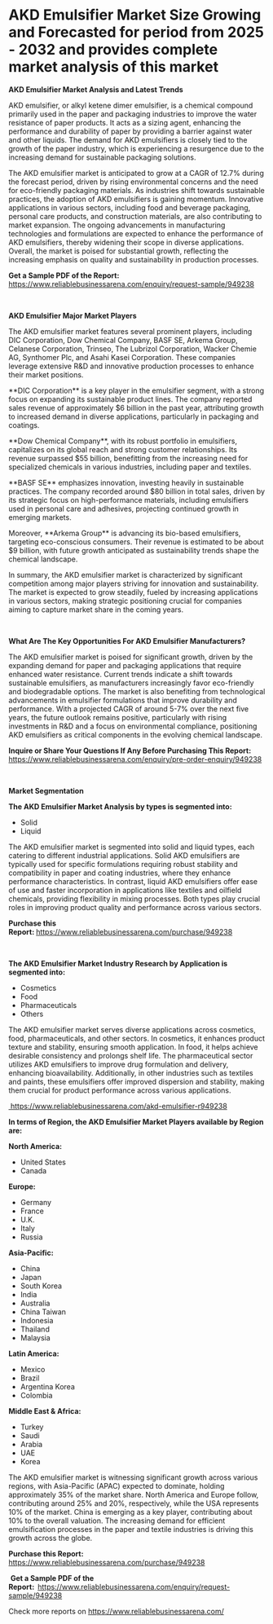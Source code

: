 <p><h1>AKD Emulsifier Market Size Growing and Forecasted for period from 2025 - 2032 and provides complete market analysis of this market</h1></p><p><strong>AKD Emulsifier Market Analysis and Latest Trends</strong></p>
<p><p>AKD emulsifier, or alkyl ketene dimer emulsifier, is a chemical compound primarily used in the paper and packaging industries to improve the water resistance of paper products. It acts as a sizing agent, enhancing the performance and durability of paper by providing a barrier against water and other liquids. The demand for AKD emulsifiers is closely tied to the growth of the paper industry, which is experiencing a resurgence due to the increasing demand for sustainable packaging solutions.</p><p>The AKD emulsifier market is anticipated to grow at a CAGR of 12.7% during the forecast period, driven by rising environmental concerns and the need for eco-friendly packaging materials. As industries shift towards sustainable practices, the adoption of AKD emulsifiers is gaining momentum. Innovative applications in various sectors, including food and beverage packaging, personal care products, and construction materials, are also contributing to market expansion. The ongoing advancements in manufacturing technologies and formulations are expected to enhance the performance of AKD emulsifiers, thereby widening their scope in diverse applications. Overall, the market is poised for substantial growth, reflecting the increasing emphasis on quality and sustainability in production processes.</p></p>
<p><strong>Get a Sample PDF of the Report:&nbsp;</strong> <a href="https://www.reliablebusinessarena.com/enquiry/request-sample/949238?utm_campaign=2470&utm_medium=2&utm_source=Github&utm_content=ia&utm_term=28022025&utm_id=akd-emulsifier">https://www.reliablebusinessarena.com/enquiry/request-sample/949238</a></p>
<p>&nbsp;</p>
<p><strong>AKD Emulsifier Major Market Players</strong></p>
<p><p>The AKD emulsifier market features several prominent players, including DIC Corporation, Dow Chemical Company, BASF SE, Arkema Group, Celanese Corporation, Trinseo, The Lubrizol Corporation, Wacker Chemie AG, Synthomer Plc, and Asahi Kasei Corporation. These companies leverage extensive R&D and innovative production processes to enhance their market positions.</p><p>**DIC Corporation** is a key player in the emulsifier segment, with a strong focus on expanding its sustainable product lines. The company reported sales revenue of approximately $6 billion in the past year, attributing growth to increased demand in diverse applications, particularly in packaging and coatings.</p><p>**Dow Chemical Company**, with its robust portfolio in emulsifiers, capitalizes on its global reach and strong customer relationships. Its revenue surpassed $55 billion, benefitting from the increasing need for specialized chemicals in various industries, including paper and textiles.</p><p>**BASF SE** emphasizes innovation, investing heavily in sustainable practices. The company recorded around $80 billion in total sales, driven by its strategic focus on high-performance materials, including emulsifiers used in personal care and adhesives, projecting continued growth in emerging markets.</p><p>Moreover, **Arkema Group** is advancing its bio-based emulsifiers, targeting eco-conscious consumers. Their revenue is estimated to be about $9 billion, with future growth anticipated as sustainability trends shape the chemical landscape.</p><p>In summary, the AKD emulsifier market is characterized by significant competition among major players striving for innovation and sustainability. The market is expected to grow steadily, fueled by increasing applications in various sectors, making strategic positioning crucial for companies aiming to capture market share in the coming years.</p></p>
<p>&nbsp;</p>
<p><strong>What Are The Key Opportunities For AKD Emulsifier Manufacturers?</strong></p>
<p><p>The AKD emulsifier market is poised for significant growth, driven by the expanding demand for paper and packaging applications that require enhanced water resistance. Current trends indicate a shift towards sustainable emulsifiers, as manufacturers increasingly favor eco-friendly and biodegradable options. The market is also benefiting from technological advancements in emulsifier formulations that improve durability and performance. With a projected CAGR of around 5-7% over the next five years, the future outlook remains positive, particularly with rising investments in R&D and a focus on environmental compliance, positioning AKD emulsifiers as critical components in the evolving chemical landscape.</p></p>
<p><strong>Inquire or Share Your Questions If Any Before Purchasing This Report:</strong> <a href="https://www.reliablebusinessarena.com/enquiry/pre-order-enquiry/949238?utm_campaign=2470&utm_medium=2&utm_source=Github&utm_content=ia&utm_term=28022025&utm_id=akd-emulsifier">https://www.reliablebusinessarena.com/enquiry/pre-order-enquiry/949238</a></p>
<p>&nbsp;</p>
<p><strong>Market Segmentation</strong></p>
<p><strong>The AKD Emulsifier Market Analysis by types is segmented into:</strong></p>
<p><ul><li>Solid</li><li>Liquid</li></ul></p>
<p><p>The AKD emulsifier market is segmented into solid and liquid types, each catering to different industrial applications. Solid AKD emulsifiers are typically used for specific formulations requiring robust stability and compatibility in paper and coating industries, where they enhance performance characteristics. In contrast, liquid AKD emulsifiers offer ease of use and faster incorporation in applications like textiles and oilfield chemicals, providing flexibility in mixing processes. Both types play crucial roles in improving product quality and performance across various sectors.</p></p>
<p><strong>Purchase this Report:&nbsp;</strong><a href="https://www.reliablebusinessarena.com/purchase/949238?utm_campaign=2470&utm_medium=2&utm_source=Github&utm_content=ia&utm_term=28022025&utm_id=akd-emulsifier">https://www.reliablebusinessarena.com/purchase/949238</a></p>
<p>&nbsp;</p>
<p><strong>The AKD Emulsifier Market Industry Research by Application is segmented into:</strong></p>
<p><ul><li>Cosmetics</li><li>Food</li><li>Pharmaceuticals</li><li>Others</li></ul></p>
<p><p>The AKD emulsifier market serves diverse applications across cosmetics, food, pharmaceuticals, and other sectors. In cosmetics, it enhances product texture and stability, ensuring smooth application. In food, it helps achieve desirable consistency and prolongs shelf life. The pharmaceutical sector utilizes AKD emulsifiers to improve drug formulation and delivery, enhancing bioavailability. Additionally, in other industries such as textiles and paints, these emulsifiers offer improved dispersion and stability, making them crucial for product performance across various applications.</p></p>
<p><a href="https://www.reliablebusinessarena.com/akd-emulsifier-r949238?utm_campaign=2470&utm_medium=2&utm_source=Github&utm_content=ia&utm_term=28022025&utm_id=akd-emulsifier">&nbsp;https://www.reliablebusinessarena.com/akd-emulsifier-r949238</a></p>
<p><strong>In terms of Region, the AKD Emulsifier Market Players available by Region are:</strong></p>
<p>
    <p> <strong> North America: </strong>
        <ul>
            <li>United States</li>
            <li>Canada</li>
        </ul>
        </p> 
    <p> <strong> Europe: </strong>
        <ul>
            <li>Germany</li>
            <li>France</li>
            <li>U.K.</li>
            <li>Italy</li>
            <li>Russia</li>
        </ul>
        </p> 
    <p> <strong> Asia-Pacific: </strong>
        <ul>
            <li>China</li>
            <li>Japan</li>
            <li>South Korea</li>
            <li>India</li>
            <li>Australia</li>
            <li>China Taiwan</li>
            <li>Indonesia</li>
            <li>Thailand</li>
            <li>Malaysia</li>
        </ul>
        </p> 
    <p> <strong> Latin America: </strong>
        <ul>
            <li>Mexico</li>
            <li>Brazil</li>
            <li>Argentina Korea</li>
            <li>Colombia</li>
        </ul>
        </p> 
    <p> <strong> Middle East & Africa: </strong>
        <ul>
            <li>Turkey</li>
            <li>Saudi</li>
            <li>Arabia</li>
            <li>UAE</li>
            <li>Korea</li>
        </ul>
    </p>
    </p>
<p><p>The AKD emulsifier market is witnessing significant growth across various regions, with Asia-Pacific (APAC) expected to dominate, holding approximately 35% of the market share. North America and Europe follow, contributing around 25% and 20%, respectively, while the USA represents 10% of the market. China is emerging as a key player, contributing about 10% to the overall valuation. The increasing demand for efficient emulsification processes in the paper and textile industries is driving this growth across the globe.</p></p>
<p><strong>Purchase this Report: </strong><a href="https://www.reliablebusinessarena.com/purchase/949238?utm_campaign=2470&utm_medium=2&utm_source=Github&utm_content=ia&utm_term=28022025&utm_id=akd-emulsifier">https://www.reliablebusinessarena.com/purchase/949238</a></p>
<p>&nbsp;<strong>Get a Sample PDF of the Report:&nbsp;&nbsp;</strong><a href="https://www.reliablebusinessarena.com/enquiry/request-sample/949238?utm_campaign=2470&utm_medium=2&utm_source=Github&utm_content=ia&utm_term=28022025&utm_id=akd-emulsifier">https://www.reliablebusinessarena.com/enquiry/request-sample/949238</a></p>
<p><strong></strong></p>
<p>Check more reports on <a href="https://www.reliablebusinessarena.com/?utm_campaign=2470&utm_medium=2&utm_source=Github&utm_content=ia&utm_term=28022025&utm_id=akd-emulsifier">https://www.reliablebusinessarena.com/</a></p>